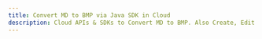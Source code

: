 ---title: Convert MD to BMP via Java SDK in Clouddescription: Cloud APIs & SDKs to Convert MD to BMP. Also Create, Edit & Render Microsoft Word & OpenOffice documents in the Cloud.---